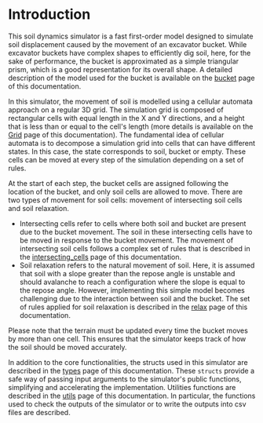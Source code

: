 # Introduction
This soil dynamics simulator is a fast first-order model designed to simulate soil displacement caused by the movement of an excavator bucket.
While excavator buckets have complex shapes to efficiently dig soil, here, for the sake of performance, the bucket is approximated as a simple triangular prism, which is a good representation for its overall shape.
A detailed description of the model used for the bucket is available on the [bucket](bucket.md) page of this documentation.

In this simulator, the movement of soil is modelled using a cellular automata approach on a regular 3D grid.
The simulation grid is composed of rectangular cells with equal length in the X and Y directions, and a height that is less than or equal to the cell's length (more details is available on the [Grid](grid.md) page of this documentation).
The fundamental idea of cellular automata is to decompose a simulation grid into cells that can have different states.
In this case, the state corresponds to soil, bucket or empty.
These cells can be moved at every step of the simulation depending on a set of rules.

At the start of each step, the bucket cells are assigned following the location of the bucket, and only soil cells are allowed to move.
There are two types of movement for soil cells: movement of intersecting soil cells and soil relaxation.
- Intersecting cells refer to cells where both soil and bucket are present due to the bucket movement.
  The soil in these intersecting cells have to be moved in response to the bucket movement.
  The movement of intersecting soil cells follows a complex set of rules that is described in the [intersecting_cells](intersecting_cells.md) page of this documentation.
- Soil relaxation refers to the natural movement of soil.
  Here, it is assumed that soil with a slope greater than the repose angle is unstable and should avalanche to reach a configuration where the slope is equal to the repose angle.
  However, implementing this simple model becomes challenging due to the interaction between soil and the bucket.
  The set of rules applied for soil relaxation is described in the [relax](relax.md) page of this documentation.

Please note that the terrain must be updated every time the bucket moves by more than one cell.
This ensures that the simulator keeps track of how the soil should be moved accurately.

In addition to the core functionalities, the structs used in this simulator are described in the [types](types.md) page of this documentation.
These `structs` provide a safe way of passing input arguments to the simulator's public functions, simplifying and accelerating the implementation.
Utilities functions are described in the [utils](utils.md) page of this documentation.
In particular, the functions used to check the outputs of the simulator or to write the outputs into csv files are described.
